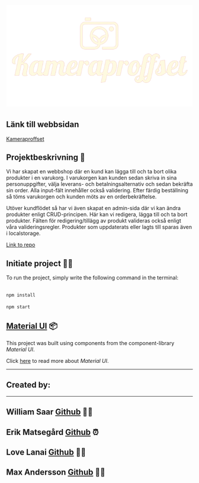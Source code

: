 # ![KAMERPROFFSET](src/assets/img/smallogo.png)

## Länk till webbsidan
[Kameraproffset](https://kameraproffset.netlify.app/)

## Projektbeskrivning 📃

Vi har skapat en webbshop där en kund kan lägga till och ta bort olika produkter i en varukorg. I varukorgen kan kunden sedan skriva in sina personuppgifter, välja leverans- och betalningsalternativ och sedan bekräfta sin order. Alla input-fält innehåller också validering. Efter färdig beställning så töms varukorgen och kunden möts av en orderbekräftelse.

Utöver kundflödet så har vi även skapat en admin-sida där vi kan ändra produkter enligt CRUD-principen. Här kan vi redigera, lägga till och ta bort produkter. Fälten för redigering/tillägg av produkt valideras också enligt våra valideringsregler. Produkter som uppdaterats eller lagts till sparas även i localstorage.

[Link to repo](https://github.com/lovelanai/miniprojekt2-webbshop)

## Initiate project 👨‍💻

To run the project, simply write the following command in the terminal:

```

npm install

npm start

```

## [Material UI](https://mui.com/getting-started/installation/) 📦

This project was built using components from the component-library _Material UI_.

Click [here](https://mui.com/getting-started/installation/) to read more about _Material UI_.

---

## Created by:

---

## William Saar [**Github**](https://github.com/Willen17) 🐱‍🏍

## Erik Matsegård [**Github**](https://github.com/matsegard) ⏰

## Love Lanai [**Github**](https://github.com/lovelanai) 👨‍🦼

## Max Andersson [**Github**](https://github.com/frontMAX) 🏌️‍♂️
